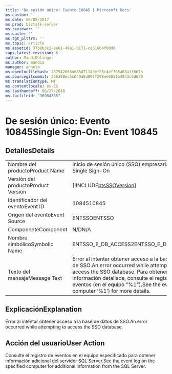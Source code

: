 ```yaml
---
title: 'De sesión único: Evento 10845 | Microsoft Docs'
ms.custom: ''
ms.date: 06/08/2017
ms.prod: biztalk-server
ms.reviewer: ''
ms.suite: ''
ms.tgt_pltfrm: ''
ms.topic: article
ms.assetid: 37b8b3c2-ae61-49a1-b171-ca51664f00dd
caps.latest.revision: 6
author: MandiOhlinger
ms.author: mandia
manager: anneta
ms.openlocfilehash: 237942063a665d7114def55c4ef765a08a1f667b
ms.sourcegitcommit: 266308ec5c6a9d8d80ff298ee6051b4843c5d626
ms.translationtype: MT
ms.contentlocale: es-ES
ms.lasthandoff: 06/27/2018
ms.locfileid: "36984365"
---
```

# <a name="single-sign-on-event-10845"></a><span data-ttu-id="9cfa4-102">De sesión único: Evento 10845</span><span class="sxs-lookup"><span data-stu-id="9cfa4-102">Single Sign-On: Event 10845</span></span>
## <a name="details"></a><span data-ttu-id="9cfa4-103">Detalles</span><span class="sxs-lookup"><span data-stu-id="9cfa4-103">Details</span></span>  
  
|                 |                                                                                                                       |
|-----------------|-----------------------------------------------------------------------------------------------------------------------|
|  <span data-ttu-id="9cfa4-104">Nombre del producto</span><span class="sxs-lookup"><span data-stu-id="9cfa4-104">Product Name</span></span>   |                                               <span data-ttu-id="9cfa4-105">Inicio de sesión único (SSO) empresarial</span><span class="sxs-lookup"><span data-stu-id="9cfa4-105">Enterprise Single Sign-On</span></span>                                               |
| <span data-ttu-id="9cfa4-106">Versión del producto</span><span class="sxs-lookup"><span data-stu-id="9cfa4-106">Product Version</span></span> |                              [!INCLUDE[btsSSOVersion](../includes/btsssoversion-md.md)]                               |
|    <span data-ttu-id="9cfa4-107">Identificador del evento</span><span class="sxs-lookup"><span data-stu-id="9cfa4-107">Event ID</span></span>     |                                                         <span data-ttu-id="9cfa4-108">10845</span><span class="sxs-lookup"><span data-stu-id="9cfa4-108">10845</span></span>                                                         |
|  <span data-ttu-id="9cfa4-109">Origen del evento</span><span class="sxs-lookup"><span data-stu-id="9cfa4-109">Event Source</span></span>   |                                                        <span data-ttu-id="9cfa4-110">ENTSSO</span><span class="sxs-lookup"><span data-stu-id="9cfa4-110">ENTSSO</span></span>                                                         |
|    <span data-ttu-id="9cfa4-111">Componente</span><span class="sxs-lookup"><span data-stu-id="9cfa4-111">Component</span></span>    |                                                          <span data-ttu-id="9cfa4-112">N/D</span><span class="sxs-lookup"><span data-stu-id="9cfa4-112">N/A</span></span>                                                          |
|  <span data-ttu-id="9cfa4-113">Nombre simbólico</span><span class="sxs-lookup"><span data-stu-id="9cfa4-113">Symbolic Name</span></span>  |                                                  <span data-ttu-id="9cfa4-114">ENTSSO_E_DB_ACCESS2</span><span class="sxs-lookup"><span data-stu-id="9cfa4-114">ENTSSO_E_DB_ACCESS2</span></span>                                                  |
|  <span data-ttu-id="9cfa4-115">Texto del mensaje</span><span class="sxs-lookup"><span data-stu-id="9cfa4-115">Message Text</span></span>   | <span data-ttu-id="9cfa4-116">Error al intentar obtener acceso a la base de datos de SSO.</span><span class="sxs-lookup"><span data-stu-id="9cfa4-116">An error occurred while attempting to access the SSO database.</span></span> <span data-ttu-id="9cfa4-117">Para obtener información detallada, consulte el registro de eventos (en el equipo "%1").</span><span class="sxs-lookup"><span data-stu-id="9cfa4-117">See the event log (on computer ‘%1’) for more details.</span></span> |
  
## <a name="explanation"></a><span data-ttu-id="9cfa4-118">Explicación</span><span class="sxs-lookup"><span data-stu-id="9cfa4-118">Explanation</span></span>  
 <span data-ttu-id="9cfa4-119">Error al intentar obtener acceso a la base de datos de SSO.</span><span class="sxs-lookup"><span data-stu-id="9cfa4-119">An error occurred while attempting to access the SSO database.</span></span>  
  
## <a name="user-action"></a><span data-ttu-id="9cfa4-120">Acción del usuario</span><span class="sxs-lookup"><span data-stu-id="9cfa4-120">User Action</span></span>  
 <span data-ttu-id="9cfa4-121">Consulte el registro de eventos en el equipo especificado para obtener información adicional del servidor SQL Server.</span><span class="sxs-lookup"><span data-stu-id="9cfa4-121">See the event log on the specified computer for additional information from the SQL Server.</span></span>